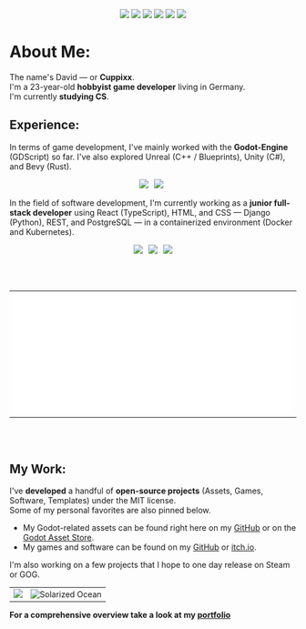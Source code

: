 <p align="center">
  <img src="https://komarev.com/ghpvc/?username=Cuppixx&color=blue&style=flat" />
  <img src="https://img.shields.io/badge/Repos-32-blue?style=flat" />
  <img src="https://img.shields.io/badge/Public%20Repos-16-blue?style=flat" />
  <img src="https://img.shields.io/badge/LOC-[NUMBER]-blue?style=flat" />
  <img src="https://img.shields.io/badge/Engine-Godot-478CBF?style=flat" />
  <img src="https://img.shields.io/badge/GitHub%20Since-2022-blue?style=flat" />
</p>

# About Me:
The name's David — or **Cuppixx**.  
I'm a 23-year-old **hobbyist game developer** living in Germany.  
I'm currently **studying CS**.


## Experience:
In terms of game development, I've mainly worked with the **Godot-Engine** (GDScript) so far. I've also explored Unreal (C++ / Blueprints), Unity (C#), and Bevy (Rust).
<p align="center">
  <img src="https://img.shields.io/badge/Engine-Godot-478CBF?style=flat&logo=godot-engine&logoColor=white" style="margin-right:6px;" />
  <img src="https://img.shields.io/badge/Language-C++-00599C?style=flat&logo=cplusplus&logoColor=white" style="margin-right:6px;" />
</p>

  In the field of software development, I'm currently working as a **junior full-stack developer** using React (TypeScript), HTML, and CSS — Django (Python), REST, and PostgreSQL — in a containerized environment (Docker and Kubernetes).
<p align="center">
  <img src="https://img.shields.io/badge/Frontend-React-blue?style=flat&logo=react" style="margin-right:6px;" />
  <img src="https://img.shields.io/badge/Backend-Django-green?style=flat&logo=django" style="margin-right:6px;" />
  <img src="https://img.shields.io/badge/DevOps-Docker-blue?style=flat&logo=docker" />
</p>
<br><br>

<div align="center">
  <table>
    <tbody>
      <tr>
        <td><img src="https://raw.githubusercontent.com/Cuppixx/Cuppixx/main/metrics.plugin.languages.svg"/></td>
      </tr>
    </tbody>
  </table>
</div>

<br><br>

## My Work:

I've **developed** a handful of **open-source projects** (Assets, Games, Software, Templates) under the MIT license.  
Some of my personal favorites are also pinned below.

- My Godot-related assets can be found right here on my [GitHub](https://github.com/Cuppixx?tab=repositories) or on the [Godot Asset Store](https://godotengine.org/asset-library/asset?user=CuppiXD).
- My games and software can be found on my [GitHub](https://github.com/Cuppixx?tab=repositories) or [itch.io](https://cuppixx.itch.io).

I'm also working on a few projects that I hope to one day release on Steam or GOG.

<table>
  <tbody>
    <tr>
      <td><img src="https://github-readme-stats.vercel.app/api?username=Cuppixx&show_icons=true&count_private=true&hide_title=true&theme=transparent&hide_border=true"/></td>
      <td><img src="https://nirzak-streak-stats.vercel.app/?user=Cuppixx&theme=transparent&hide_border=true" alt="Solarized Ocean"/></td>
    </tr>
  </tbody>
</table>

**For a comprehensive overview take a look at my [portfolio](https://cuppixx.github.io)**
